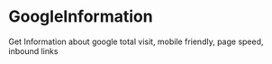 # GoogleInformation
Get Information about google total visit, mobile friendly, page speed, inbound links
